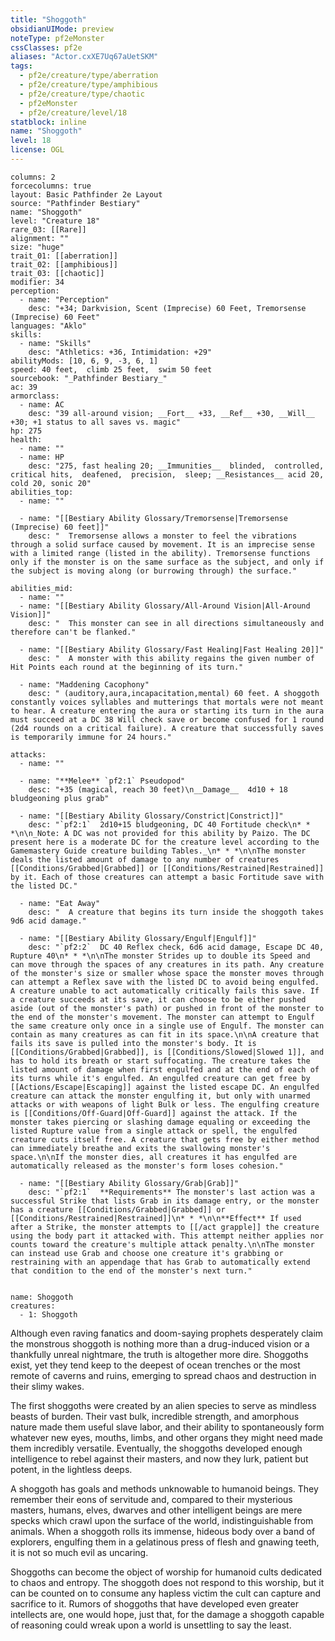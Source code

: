 ```yaml
---
title: "Shoggoth"
obsidianUIMode: preview
noteType: pf2eMonster
cssClasses: pf2e
aliases: "Actor.cxXE7Uq67aUetSKM" 
tags:
  - pf2e/creature/type/aberration
  - pf2e/creature/type/amphibious
  - pf2e/creature/type/chaotic
  - pf2eMonster
  - pf2e/creature/level/18
statblock: inline
name: "Shoggoth"
level: 18
license: OGL
---
```


```statblock
columns: 2
forcecolumns: true
layout: Basic Pathfinder 2e Layout
source: "Pathfinder Bestiary"
name: "Shoggoth"
level: "Creature 18"
rare_03: [[Rare]]
alignment: ""
size: "huge"
trait_01: [[aberration]]
trait_02: [[amphibious]]
trait_03: [[chaotic]]
modifier: 34
perception:
  - name: "Perception"
    desc: "+34; Darkvision, Scent (Imprecise) 60 Feet, Tremorsense (Imprecise) 60 Feet"
languages: "Aklo"
skills:
  - name: "Skills"
    desc: "Athletics: +36, Intimidation: +29"
abilityMods: [10, 6, 9, -3, 6, 1]
speed: 40 feet,  climb 25 feet,  swim 50 feet
sourcebook: "_Pathfinder Bestiary_"
ac: 39
armorclass:
  - name: AC
    desc: "39 all-around vision; __Fort__ +33, __Ref__ +30, __Will__ +30; +1 status to all saves vs. magic"
hp: 275
health:
  - name: ""
  - name: HP
    desc: "275, fast healing 20; __Immunities__  blinded,  controlled,  critical hits,  deafened,  precision,  sleep; __Resistances__ acid 20, cold 20, sonic 20"
abilities_top:
  - name: ""

  - name: "[[Bestiary Ability Glossary/Tremorsense|Tremorsense (Imprecise) 60 feet]]"
    desc: "  Tremorsense allows a monster to feel the vibrations through a solid surface caused by movement. It is an imprecise sense with a limited range (listed in the ability). Tremorsense functions only if the monster is on the same surface as the subject, and only if the subject is moving along (or burrowing through) the surface."

abilities_mid:
  - name: ""
  - name: "[[Bestiary Ability Glossary/All-Around Vision|All-Around Vision]]"
    desc: "  This monster can see in all directions simultaneously and therefore can't be flanked."

  - name: "[[Bestiary Ability Glossary/Fast Healing|Fast Healing 20]]"
    desc: "  A monster with this ability regains the given number of Hit Points each round at the beginning of its turn."

  - name: "Maddening Cacophony"
    desc: " (auditory,aura,incapacitation,mental) 60 feet. A shoggoth constantly voices syllables and mutterings that mortals were not meant to hear. A creature entering the aura or starting its turn in the aura must succeed at a DC 38 Will check save or become confused for 1 round (2d4 rounds on a critical failure). A creature that successfully saves is temporarily immune for 24 hours."

attacks:
  - name: ""

  - name: "**Melee** `pf2:1` Pseudopod"
    desc: "+35 (magical, reach 30 feet)\n__Damage__  4d10 + 18 bludgeoning plus grab"

  - name: "[[Bestiary Ability Glossary/Constrict|Constrict]]"
    desc: "`pf2:1`  2d10+15 bludgeoning, DC 40 Fortitude check\n* * *\n\n_Note: A DC was not provided for this ability by Paizo. The DC present here is a moderate DC for the creature level according to the Gamemastery Guide creature building Tables._\n* * *\n\nThe monster deals the listed amount of damage to any number of creatures [[Conditions/Grabbed|Grabbed]] or [[Conditions/Restrained|Restrained]] by it. Each of those creatures can attempt a basic Fortitude save with the listed DC."

  - name: "Eat Away"
    desc: "  A creature that begins its turn inside the shoggoth takes 9d6 acid damage."

  - name: "[[Bestiary Ability Glossary/Engulf|Engulf]]"
    desc: "`pf2:2`  DC 40 Reflex check, 6d6 acid damage, Escape DC 40, Rupture 40\n* * *\n\nThe monster Strides up to double its Speed and can move through the spaces of any creatures in its path. Any creature of the monster's size or smaller whose space the monster moves through can attempt a Reflex save with the listed DC to avoid being engulfed. A creature unable to act automatically critically fails this save. If a creature succeeds at its save, it can choose to be either pushed aside (out of the monster's path) or pushed in front of the monster to the end of the monster's movement. The monster can attempt to Engulf the same creature only once in a single use of Engulf. The monster can contain as many creatures as can fit in its space.\n\nA creature that fails its save is pulled into the monster's body. It is [[Conditions/Grabbed|Grabbed]], is [[Conditions/Slowed|Slowed 1]], and has to hold its breath or start suffocating. The creature takes the listed amount of damage when first engulfed and at the end of each of its turns while it's engulfed. An engulfed creature can get free by [[Actions/Escape|Escaping]] against the listed escape DC. An engulfed creature can attack the monster engulfing it, but only with unarmed attacks or with weapons of light Bulk or less. The engulfing creature is [[Conditions/Off-Guard|Off-Guard]] against the attack. If the monster takes piercing or slashing damage equaling or exceeding the listed Rupture value from a single attack or spell, the engulfed creature cuts itself free. A creature that gets free by either method can immediately breathe and exits the swallowing monster's space.\n\nIf the monster dies, all creatures it has engulfed are automatically released as the monster's form loses cohesion."

  - name: "[[Bestiary Ability Glossary/Grab|Grab]]"
    desc: "`pf2:1`  **Requirements** The monster's last action was a successful Strike that lists Grab in its damage entry, or the monster has a creature [[Conditions/Grabbed|Grabbed]] or [[Conditions/Restrained|Restrained]]\n* * *\n\n**Effect** If used after a Strike, the monster attempts to [[/act grapple]] the creature using the body part it attacked with. This attempt neither applies nor counts toward the creature's multiple attack penalty.\n\nThe monster can instead use Grab and choose one creature it's grabbing or restraining with an appendage that has Grab to automatically extend that condition to the end of the monster's next turn."
 
```

```encounter-table
name: Shoggoth
creatures:
  - 1: Shoggoth
```



Although even raving fanatics and doom-saying prophets desperately claim the monstrous shoggoth is nothing more than a drug-induced vision or a thankfully unreal nightmare, the truth is altogether more dire. Shoggoths exist, yet they tend keep to the deepest of ocean trenches or the most remote of caverns and ruins, emerging to spread chaos and destruction in their slimy wakes.

The first shoggoths were created by an alien species to serve as mindless beasts of burden. Their vast bulk, incredible strength, and amorphous nature made them useful slave labor, and their ability to spontaneously form whatever new eyes, mouths, limbs, and other organs they might need made them incredibly versatile. Eventually, the shoggoths developed enough intelligence to rebel against their masters, and now they lurk, patient but potent, in the lightless deeps.

A shoggoth has goals and methods unknowable to humanoid beings. They remember their eons of servitude and, compared to their mysterious masters, humans, elves, dwarves and other intelligent beings are mere specks which crawl upon the surface of the world, indistinguishable from animals. When a shoggoth rolls its immense, hideous body over a band of explorers, engulfing them in a gelatinous press of flesh and gnawing teeth, it is not so much evil as uncaring.

Shoggoths can become the object of worship for humanoid cults dedicated to chaos and entropy. The shoggoth does not respond to this worship, but it can be counted on to consume any hapless victim the cult can capture and sacrifice to it. Rumors of shoggoths that have developed even greater intellects are, one would hope, just that, for the damage a shoggoth capable of reasoning could wreak upon a world is unsettling to say the least.
